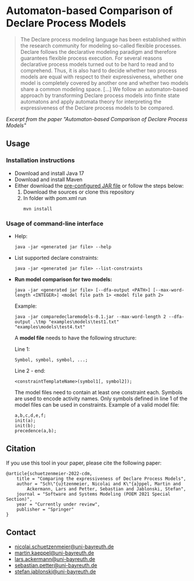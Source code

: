# Automaton-based Comparison of Declare Process Models

> The Declare process modeling language has been established within the research community for modeling so-called flexible processes. Declare follows the declarative modeling paradigm and therefore guarantees flexible process execution. For several reasons declarative process models turned out to be hard to read and to comprehend. Thus, it is also hard to decide whether two process models are equal with respect to their expressiveness, whether one model is completely covered by another one and whether two models share a common modeling space. [...] We follow an automaton-based approach by transforming Declare process models into finite state automatons and apply automata theory for interpreting the expressiveness of the Declare process models to be compared. 

*Excerpt from the paper "Automaton-based Comparison of Declare Process Models"*

## Usage  

### Installation instructions

- Download and install Java 17
- Download and install Maven
- Either download the [pre-configured JAR file](https://github.com/mkaep/comparing-declare-models/releases/download/comparing-declare-models-v1.1/comparedeclaremodels-0.1.jar) or follow the steps below:
    1. Download the sources or clone this repository
    2. In folder with pom.xml run
        ```
        mvn install
        ```

### Usage of command-line interface
- Help:
    ```
    java -jar <generated jar file> --help
    ```
- List supported declare constraints:
    ```
    java -jar <generated jar file> --list-constraints
    ```
- **Run model comparison for two models:** 
    ```
    java -jar <generated jar file> [--dfa-output <PATH>] [--max-word-length <INTEGER>] <model file path 1> <model file path 2>
    ```
    Example:
    ```
    java -jar comparedeclaremodels-0.1.jar --max-word-length 2 --dfa-output .\tmp "examples\models\test1.txt" "examples\models\test4.txt"
    ```
    A **model file** needs to have the following structure:

    Line 1:
    ```
    Symbol, symbol, symbol, ...;
    ```
    Line 2 - end:
    ```
    <constraintTemplateName>(symbol1[, symbol2]);
    ```
    The model files need to contain at least one constraint each. Symbols are used to encode activity names. Only symbols defined in line 1 of the model files can be used in constraints. Example of a valid model file:
    ```
    a,b,c,d,e,f;
    init(a);
    init(b);
    precedence(a,b);
    ```

## Citation
If you use this tool in your paper, please cite the following paper:
```
@article{schuetzenmeier-2022-cdm,
    title = "Comparing the expressiveness of Declare Process Models",
    author = "Sch\"{u}tzenmeier, Nicolai and K\"{a}ppel, Martin and 
        Ackermann, Lars and Petter, Sebastian and Jablonski, Stefan",
    journal = "Software and Systems Modeling (POEM 2021 Special Section)",
    year = "Currently under review",
    publisher = "Springer"
}
```

## Contact
- [nicolai.schuetzenmeier@uni-bayreuth.de](mailto:Nicolai.Schuetzenmeier@uni-bayreuth.de)
- [martin.kaeppel@uni-bayreuth.de](mailto:martin.kaeppel@uni-bayreuth.de)
- [lars.ackermann@uni-bayreuth.de](mailto:Lars.Ackermann@uni-bayreuth.de)
- [sebastian.petter@uni-bayreuth.de](mailto:sebastian.petter@uni-bayreuth.de)
- [stefan.jablonski@uni-bayreuth.de](mailto:stefan.jablonski@uni-bayreuth.de)
